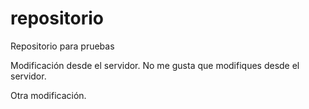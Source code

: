 # repositorio
Repositorio para pruebas

Modificación desde el servidor. No me gusta que modifiques desde el servidor.

Otra modificación.
